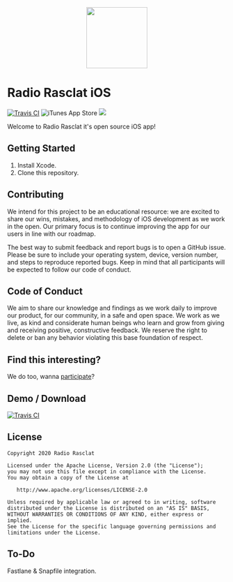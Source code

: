 <div align="center"><img src="https://assets.dmnktoe.de/radio-rasclat/logo/logo.svg" width="140"></div>

# Radio Rasclat iOS

[![Travis CI](https://travis-ci.com/dmnktoe/radio-rasclat-ios.svg?branch=master)](https://travis-ci.com/dmnktoe/radio-rasclat-ios) ![iTunes App Store](https://img.shields.io/itunes/v/1499269866?color=00b98d&label=iTunes%20Version) <img src="https://img.shields.io/badge/Swift-5-orange.svg">

Welcome to Radio Rasclat it's open source iOS app!

## Getting Started

1. Install Xcode.
1. Clone this repository.

## Contributing

We intend for this project to be an educational resource: we are excited to
share our wins, mistakes, and methodology of iOS development as we work
in the open. Our primary focus is to continue improving the app for our users in
line with our roadmap.

The best way to submit feedback and report bugs is to open a GitHub issue.
Please be sure to include your operating system, device, version number, and
steps to reproduce reported bugs. Keep in mind that all participants will be
expected to follow our code of conduct.

## Code of Conduct

We aim to share our knowledge and findings as we work daily to improve our
product, for our community, in a safe and open space. We work as we live, as
kind and considerate human beings who learn and grow from giving and receiving
positive, constructive feedback. We reserve the right to delete or ban any
behavior violating this base foundation of respect.

## Find this interesting?

We do too, wanna [participate](https://www.radio-rasclat.com/about)?

## Demo / Download

[![Travis CI](https://linkmaker.itunes.apple.com/en-us/badge-lrg.svg?releaseDate=2020-02-17&amp;kind=iossoftware&amp;bubble=ios_apps)](https://apps.apple.com/de/app/radio-rasclat/id1499269866)

## License

```
Copyright 2020 Radio Rasclat

Licensed under the Apache License, Version 2.0 (the "License");
you may not use this file except in compliance with the License.
You may obtain a copy of the License at

   http://www.apache.org/licenses/LICENSE-2.0

Unless required by applicable law or agreed to in writing, software
distributed under the License is distributed on an "AS IS" BASIS,
WITHOUT WARRANTIES OR CONDITIONS OF ANY KIND, either express or implied.
See the License for the specific language governing permissions and
limitations under the License.
```

## To-Do

Fastlane & Snapfile integration.